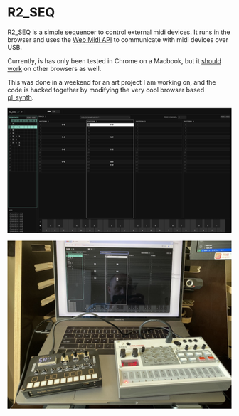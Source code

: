 # R2_SEQ

R2_SEQ is a simple sequencer to control external midi devices. It runs in the browser and uses the [Web Midi API](https://developer.mozilla.org/en-US/docs/Web/API/Web_MIDI_API) to communicate with midi devices over USB.

Currently, is has only been tested in Chrome on a Macbook, but it [should work](https://caniuse.com/midi) on other browsers as well.

This was done in a weekend for an art project I am working on, and the code is hacked together by modifying the very cool browser based [pl_synth](https://github.com/phoboslab/pl_synth).


![](./doc/screen.jpg)

![](./doc/seq.jpg)



